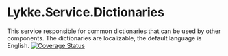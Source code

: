 # Lykke.Service.Dictionaries

This service responsible for common dictionaries that can be used by other components.
The dictionaries are localizable, the default language is English.
[![Coverage Status](https://coveralls.io/repos/github/OpenMAVN/MAVN.Service.Dictionaries/badge.svg?branch=master)](https://coveralls.io/github/OpenMAVN/MAVN.Service.Dictionaries?branch=master)